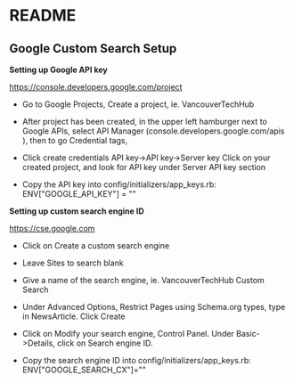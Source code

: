 # README

## Google Custom Search Setup

**Setting up Google API key**

https://console.developers.google.com/project
- Go to Google Projects, Create a project, ie. VancouverTechHub

- After project has been created, in the upper left hamburger next to Google APIs, select API Manager (console.developers.google.com/apis ), then to go Credential tags,

- Click create credentials API key->API key->Server key
Click on your created project, and look for API key under Server API key section

- Copy the API key into config/initializers/app_keys.rb: ENV["GOOGLE_API_KEY"]    = "<PUT YOUR GOOGLE API KEY HERE>"

**Setting up custom search engine ID**

https://cse.google.com


- Click on Create a custom search engine

- Leave Sites to search blank

- Give a name of the search engine, ie. VancouverTechHub Custom Search

- Under Advanced Options, Restrict Pages using Schema.org types, type in NewsArticle.  Click Create

- Click on Modify your search engine, Control Panel.  Under Basic->Details, click on Search engine ID.  

- Copy the search engine ID into config/initializers/app_keys.rb: ENV["GOOGLE_SEARCH_CX"]="<PUT YOUR SEARCH ENGINE ID>"
